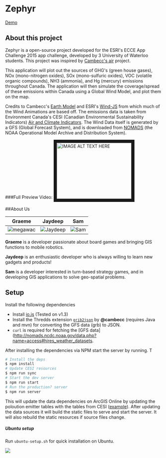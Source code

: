 Zephyr
================

[Demo](http://map.ygrae.me:3000/)

## About this project

Zephyr is a open-source project developed for the ESRI's ECCE App Challenge 2015 app challenge, developed by 3 University of Waterloo students. This project was inspired by [Cambecc's air](https://github.com/cambecc/air) project.

This application will plot out the sources of GHG's (green house gases), NOx (mono-nitrogen oxides), SOx (mono-sulfuric oxides), VOC (volatile organic compounds), NH3 (ammonia), and Hg (mercury) emissions throughout Canada.
The application will then simulate the coverage/spread of these emissions within Canada using a Global Wind Model, and plot them on the map.

Credits to Cambecc's [Earth Model](https://github.com/cambecc/earth) and ESRI's [Wind-JS](https://github.com/Esri/wind-js) from which much of the Wind Animations are based off. The emissions data is taken from Environment Canada's CESI (Canadian Environmental Sustainability Indicators) [Air and Climate Indicators](https://www.ec.gc.ca/indicateurs-indicators/default.asp?lang=En&n=03603FB3-1). The Wind Data itself is generated by a GFS (Global Forecast System), and is downloaded from [NOMADS](http://nomads.ncep.noaa.gov/) (the NOAA Operational Model Archive and Distribution System).

###Full Preview Video:
<a href="http://www.youtube.com/watch?feature=player_embedded&v=Kt_kY1UTsXI
" target="_blank"><img src="http://img.youtube.com/vi/Kt_kY1UTsXI/0.jpg" 
alt="IMAGE ALT TEXT HERE" width="240" height="180" border="10" /></a>

##About Us

| Graeme | Jaydeep | Sam |
|---|---|---|
|![megawac](http://i.imgur.com/Lpax8dO.jpg)|![Jaydeep](http://i.imgur.com/lwLMFfS.jpg)|![Sam](http://i.imgur.com/yKK9UOR.jpg)|

**Graeme** is a developer passionate about board games and bringing GIS functions to mobile robotics.

**Jaydeep** is an enthusiastic developer who is always willing to learn new gadgets and products!

**Sam** is a developer interested in turn-based strategy games, and in developing GIS applications to solve geo-spatial problems.

## Setup

Install the following dependencies

- Install [io.js](https://iojs.org/en/index.html) (Tested on v1.3)
- Install the Thredds extension [`grib2json`](https://github.com/cambecc/grib2json) by **@cambecc** (requires Java and mvn) for converting the GFS data (grb) to JSON.
- `curl` is required for fetching the [GFS data](http://nomads.ncdc.noaa.gov/data.php?name=access#hires_weather_datasets.

After installing the dependencies via NPM start the server by running. T

```sh
# Install the deps
$ npm install
# Update CESI resources
$ npm run sync
# Start the dev server
$ npm run start
# Run the production? server
$ npm run server
```

This will update the data dependencies on ArcGIS Online by updating the poloution emitter tables with the tables from CESI ([example](http://maps-cartes.ec.gc.ca/indicators-indicateurs/TableView.aspx?ID=7)). After updating the data sources it will build the static files to serve and start the server. It will also rebuild the static resources if source files change.

##### Ubuntu setup

Run `ubuntu-setup.sh` for quick installation on Ubuntu.

![](https://lh3.googleusercontent.com/0CqJqDoXPoN-GC1_wBR77qVKohp0vGerSvYotN_dn3p2VSE-VaSnMGTgZpMQ4Du-gSmWvZ7W8ek=w1305-h539)
